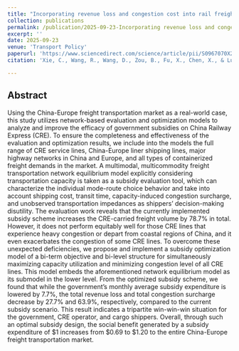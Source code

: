 ```yaml
---
title: "Incorporating revenue loss and congestion cost into rail freight subsidy design: Lessons learned from the China-Europe freight transportation network (JCR-Q1, Second author with Ph.D. supervisor as the first author)"
collection: publications
permalink: /publication/2025-09-23-Incorporating revenue loss and congestion cost into rail freight subsidy design Lessons learned from the China-Europe freight transportation network
excerpt: ''
date: 2025-09-23
venue: 'Transport Policy'
paperurl: 'https://www.sciencedirect.com/science/article/pii/S0967070X25003622?via%3Dihub'
citation: 'Xie, C., Wang, R., Wang, D., Zou, B., Fu, X., Chen, X., & Lu, Q.-C. (2025). Incorporating revenue loss and congestion cost into rail freight subsidy design: Lessons learned from the China-Europe freight transportation network. Transport Policy, 174, 103819. https://doi.org/10.1016/j.tranpol.2025.103819'

---
```


## Abstract
Using the China-Europe freight transportation market as a real-world case, this study utilizes network-based evaluation and optimization models to analyze and improve the efficacy of government subsidies on China Railway Express (CRE). To ensure the completeness and effectiveness of the evaluation and optimization results, we include into the models the full range of CRE service lines, China-Europe liner shipping lines, major highway networks in China and Europe, and all types of containerized freight demands in the market. A multimodal, multicommodity freight transportation network equilibrium model explicitly considering transportation capacity is taken as a subsidy evaluation tool, which can characterize the individual mode-route choice behavior and take into account shipping cost, transit time, capacity-induced congestion surcharge, and unobserved transportation impedances as shippers’ decision-making disutility. The evaluation work reveals that the currently implemented subsidy scheme increases the CRE-carried freight volume by 78.7% in total. However, it does not perform equitably well for those CRE lines that experience heavy congestion or depart from coastal regions of China, and it even exacerbates the congestion of some CRE lines. To overcome these unexpected deficiencies, we propose and implement a subsidy optimization model of a bi-term objective and bi-level structure for simultaneously maximizing capacity utilization and minimizing congestion level of all CRE lines. This model embeds the aforementioned network equilibrium model as its submodel in the lower level. From the optimized subsidy scheme, we found that while the government’s monthly average subsidy expenditure is lowered by 7.7%, the total revenue loss and total congestion surcharge decrease by 27.7% and 63.9%, respectively, compared to the current subsidy scenario. This result indicates a tripartite win-win-win situation for the government, CRE operator, and cargo shippers. Overall, through such an optimal subsidy design, the social benefit generated by a subsidy expenditure of $1 increases from $0.69 to $1.20 to the entire China-Europe freight transportation market.
